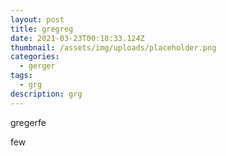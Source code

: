 ```yaml
---
layout: post
title: gregreg
date: 2021-03-23T00:18:33.124Z
thumbnail: /assets/img/uploads/placeholder.png
categories:
  - gerger
tags:
  - grg
description: grg
---
```

gregerfe



few